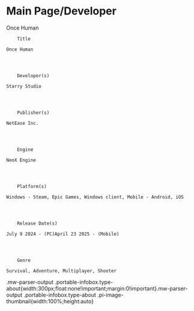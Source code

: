 # Main Page/Developer

Once Human


	
		
		
	
	



	
		Title
	
	Once Human



	
		Developer(s)
	
	Starry Studio



	
		Publisher(s)
	
	NetEase Inc.



	
		Engine
	
	NeoX Engine



	
		Platform(s)
	
	Windows - Steam, Epic Games, Windows client, Mobile - Android, iOS



	
		Release Date(s)
	
	July 9 2024 - (PC)April 23 2025 - (Mobile)



	
		Genre
	
	Survival, Adventure, Multiplayer, Shooter



.mw-parser-output .portable-infobox.type-about{width:300px;float:none!important;margin:0!important}.mw-parser-output .portable-infobox.type-about .pi-image-thumbnail{width:100%;height:auto}
